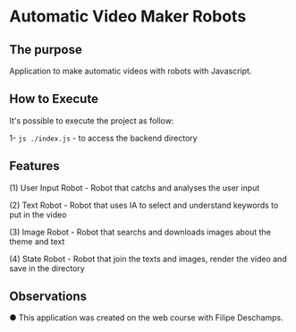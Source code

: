 # Automatic Video Maker Robots

## The purpose
Application to make automatic videos with robots with Javascript.

## How to Execute
It's possible to execute the project as follow:

1- `js ./index.js` - to access the backend directory

## Features

(1) User Input Robot - Robot that catchs and analyses the user input

(2) Text Robot - Robot that uses IA to select and understand keywords to put in the video

(3) Image Robot - Robot that searchs and downloads images about the theme and text

(4) State Robot - Robot that join the texts and images, render the video and save in the directory

## Observations

● This application was created on the web course with Filipe Deschamps.
